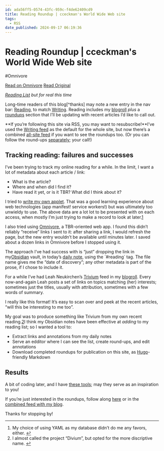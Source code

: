 ```yaml
---
id: ada56ff5-0574-43fc-959c-f4de62409cd9
title: Reading Roundup | cceckman's World Wide Web site
tags:
  - RSS
date_published: 2024-09-17 06:19:36
---
```


# Reading Roundup | cceckman's World Wide Web site
#Omnivore

[Read on Omnivore](https://omnivore.app/me/reading-roundup-cceckman-s-world-wide-web-site-19208fdcba1)
[Read Original](https://cceckman.com/writing/reading-roundup/)



_[Reading List](https:&#x2F;&#x2F;github.com&#x2F;cceckman&#x2F;reading-list) but for real this time_

Long-time readers of this blog\[^thanks\] may note a new entry in the nav bar: [Reading](https:&#x2F;&#x2F;cceckman.com&#x2F;reading&#x2F;), to match [Writing](https:&#x2F;&#x2F;cceckman.com&#x2F;writing&#x2F;). Reading includes my [blogroll](https:&#x2F;&#x2F;cceckman.com&#x2F;reading&#x2F;blogroll&#x2F;) _plus_ a [roundups](https:&#x2F;&#x2F;cceckman.com&#x2F;reading&#x2F;roundups&#x2F;) section that I’ll be updating with recent articles I’d like to call out.

**If you’re following this site via RSS, you may want to resubscribe!**I’ve used the [Writing feed](https:&#x2F;&#x2F;cceckman.com&#x2F;writing&#x2F;index.xml) as the default for the whole site, but now there’s a combined [all-site feed](https:&#x2F;&#x2F;cceckman.com&#x2F;index.xml) if you want to see the roundups too. (Or you can follow the round-ups [separately](https:&#x2F;&#x2F;cceckman.com&#x2F;reading&#x2F;index.xml); your call!)

## Tracking reading: failures and successes

I’ve been trying to track my online reading for a while. In the limit, I want a lot of metadata about each article &#x2F; link:

* What is the article?
* Where and when did I find it?
* Have read it yet, or is it TBR? What did I think about it?

I tried to [write my own applet](https:&#x2F;&#x2F;github.com&#x2F;cceckman&#x2F;reading-list). That was a good learning experience about web technologies (app manifest! service workers!) but was ultimately too unwieldy to use. The above data are a lot lot to be presented with on each access, when mostly I’m just trying to make a record to look at later.[1](#fn:1)

I also tried using [Omnivore](https:&#x2F;&#x2F;omnivore.app&#x2F;), a TBR-oriented web app. I found this didn’t reliably “receive” links I sent to it: after sharing a link, I would refresh the page, but the new entry wouldn’t be available until minutes later. I saved about a dozen links in Omnivore before I stopped using it.

The approach I’ve had success with is “just” dropping the link in my[Obsidian](https:&#x2F;&#x2F;obsidian.md&#x2F;) vault, in today’s [daily note](https:&#x2F;&#x2F;help.obsidian.md&#x2F;Plugins&#x2F;Daily+notes), using the &#x60;#reading&#x60; tag. The file name gives me the “date of discovery”; any other metadata is part of the prose, if I chose to include it.

For a while I’ve had Leah Neukirchen’s [Trivium](https:&#x2F;&#x2F;leahneukirchen.org&#x2F;trivium&#x2F;) feed in my [blogroll](https:&#x2F;&#x2F;cceckman.com&#x2F;reading&#x2F;blogroll&#x2F;). Every now-and-again Leah posts a set of links on topics matching (her) interests; sometimes just the titles, usually with attribution, sometimes with a few words of summary.

I really like this format! It’s easy to scan over and peek at the recent articles, “will this be interesting to me too”.

My goal was to produce something like Trivium from my own recent reading.[2](#fn:2)I think my Obsidian notes have been effective at _adding_ to my reading list; so I wanted a tool to:

* Extract links and annotations from my daily notes
* Serve an edditor where I can see the list, create round-ups, and edit annotations
* Download completed roundups for publication on this site, as [Hugo](https:&#x2F;&#x2F;gohugo.io&#x2F;)\-friendly Markdown

## Results

A bit of coding later, and I have [these tools](https:&#x2F;&#x2F;cceckman.com&#x2F;r&#x2F;reading-roundup&#x2F;); may they serve as an inspiration to you!

If you’re just interested in the roundups, follow along [here](https:&#x2F;&#x2F;cceckman.com&#x2F;reading&#x2F;) or in the [combined feed with my blog](https:&#x2F;&#x2F;cceckman.com&#x2F;index.xml).

Thanks for stopping by!

---

1. My choice of using YAML as my database didn’t do me any favors, either. [↩︎](#fnref:1)
2. I almost called the project “Divium”, but opted for the more discriptive name. [↩︎](#fnref:2)
